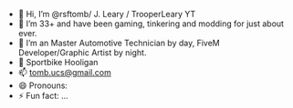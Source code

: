 - 👋 Hi, I’m @rsftomb/ J. Leary / TrooperLeary YT
- 👀 I’m 33+ and have been gaming, tinkering and modding for just about ever.
- 🌱 I’m an Master Automotive Technician by day, FiveM Developer/Graphic Artist by night.
- 💞️ Sportbike Hooligan
- 📫 tomb.ucs@gmail.com
- 😄 Pronouns: 
- ⚡ Fun fact: ...

<!---
rsftomb/rsftomb is a ✨ special ✨ repository because its `README.md` (this file) appears on your GitHub profile.
You can click the Preview link to take a look at your changes.
--->
